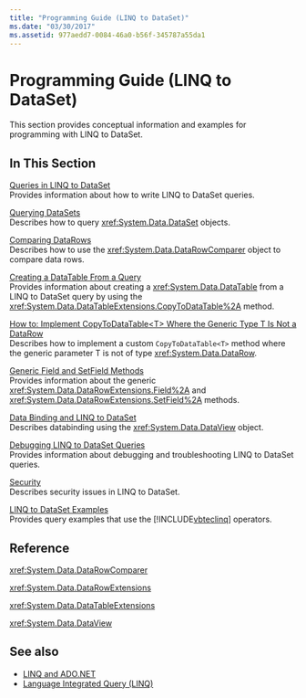 ```yaml
---
title: "Programming Guide (LINQ to DataSet)"
ms.date: "03/30/2017"
ms.assetid: 977aedd7-0084-46a0-b56f-345787a55da1
---
```

# Programming Guide (LINQ to DataSet)
This section provides conceptual information and examples for programming with LINQ to DataSet.  
  
## In This Section  
 [Queries in LINQ to DataSet](queries-in-linq-to-dataset.md)  
 Provides information about how to write LINQ to DataSet queries.  
  
 [Querying DataSets](querying-datasets-linq-to-dataset.md)  
 Describes how to query <xref:System.Data.DataSet> objects.  
  
 [Comparing DataRows](comparing-datarows-linq-to-dataset.md)  
 Describes how to use the <xref:System.Data.DataRowComparer> object to compare data rows.  
  
 [Creating a DataTable From a Query](creating-a-datatable-from-a-query-linq-to-dataset.md)  
 Provides information about creating a <xref:System.Data.DataTable> from a LINQ to DataSet query by using the <xref:System.Data.DataTableExtensions.CopyToDataTable%2A> method.  
  
 [How to: Implement CopyToDataTable\<T> Where the Generic Type T Is Not a DataRow](implement-copytodatatable-where-type-not-a-datarow.md)  
 Describes how to implement a custom `CopyToDataTable<T>` method where the generic parameter T is not of type <xref:System.Data.DataRow>.  
  
 [Generic Field and SetField Methods](generic-field-and-setfield-methods-linq-to-dataset.md)  
 Provides information about the generic <xref:System.Data.DataRowExtensions.Field%2A> and <xref:System.Data.DataRowExtensions.SetField%2A> methods.  
  
 [Data Binding and LINQ to DataSet](data-binding-and-linq-to-dataset.md)  
 Describes databinding using the <xref:System.Data.DataView> object.  
  
 [Debugging LINQ to DataSet Queries](debugging-linq-to-dataset-queries.md)  
 Provides information about debugging and troubleshooting LINQ to DataSet queries.  
  
 [Security](security-linq-to-dataset.md)  
 Describes security issues in LINQ to DataSet.  
  
 [LINQ to DataSet Examples](linq-to-dataset-examples.md)  
 Provides query examples that use the [!INCLUDE[vbteclinq](../../../../includes/vbteclinq-md.md)] operators.  
  
## Reference  
 <xref:System.Data.DataRowComparer>  
  
 <xref:System.Data.DataRowExtensions>  
  
 <xref:System.Data.DataTableExtensions>  
  
 <xref:System.Data.DataView>  
  
## See also

- [LINQ and ADO.NET](linq-and-ado-net.md)
- [Language Integrated Query (LINQ)](../../../csharp/programming-guide/concepts/linq/index.md)
